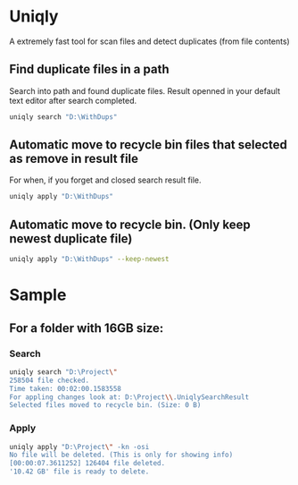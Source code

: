 # Uniqly

A extremely fast tool for scan files and detect duplicates (from file contents)

## Find duplicate files in a path

Search into path and found duplicate files. Result openned in your default text editor after search completed.

```bash
uniqly search "D:\WithDups" 
```

## Automatic move to recycle bin files that selected as remove in result file

For when, if you forget and closed search result file.

```bash
uniqly apply "D:\WithDups" 
```

## Automatic move to recycle bin. (Only keep newest duplicate file)

```bash
uniqly apply "D:\WithDups" --keep-newest
```

# Sample

## For a folder with 16GB size:

### Search
```bash
uniqly search "D:\Project\"
258504 file checked.
Time taken: 00:02:00.1583558
For appling changes look at: D:\Project\\.UniqlySearchResult
Selected files moved to recycle bin. (Size: 0 B)
```

### Apply
```bash
uniqly apply "D:\Project\" -kn -osi
No file will be deleted. (This is only for showing info)
[00:00:07.3611252] 126404 file deleted.
'10.42 GB' file is ready to delete.
```
